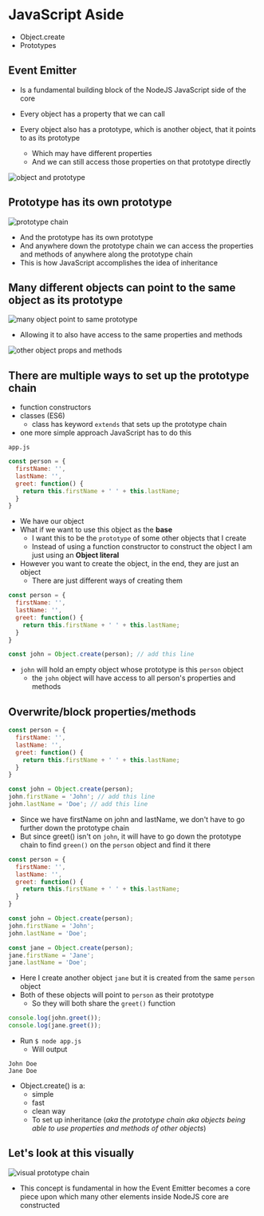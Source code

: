 # JavaScript Aside
* Object.create
* Prototypes

## Event Emitter
* Is a fundamental building block of the NodeJS JavaScript side of the core

* Every object has a property that we can call
* Every object also has a prototype, which is another object, that it points to as its prototype
    - Which may have different properties
    - And we can still access those properties on that prototype directly

![object and prototype](https://i.imgur.com/PYIjioD.png)

## Prototype has its own prototype
![prototype chain](https://i.imgur.com/JMHNfSY.png)

* And the prototype has its own prototype
* And anywhere down the prototype chain we can access the properties and methods of anywhere along the prototype chain
* This is how JavaScript accomplishes the idea of inheritance

## Many different objects can point to the same object as its prototype
![many object point to same prototype](https://i.imgur.com/ljJakYe.png)

* Allowing it to also have access to the same properties and methods

![other object props and methods](https://i.imgur.com/4tRtjBx.png)

## There are multiple ways to set up the prototype chain
* function constructors
* classes (ES6)
    - class has keyword `extends` that sets up the prototype chain
* one more simple approach JavaScript has to do this

`app.js`

```js
const person = {
  firstName: '',
  lastName: '',
  greet: function() {
    return this.firstName + ' ' + this.lastName;
  }
}
```

* We have our object
* What if we want to use this object as the **base**
    - I want this to be the `prototype` of some other objects that I create
    - Instead of using a function constructor to construct the object I am just using an **Object literal**
* However you want to create the object, in the end, they are just an object
    - There are just different ways of creating them

```js
const person = {
  firstName: '',
  lastName: '',
  greet: function() {
    return this.firstName + ' ' + this.lastName;
  }
}

const john = Object.create(person); // add this line
```

* `john` will hold an empty object whose prototype is this `person` object
    - the `john` object will have access to all person's properties and methods

## Overwrite/block properties/methods
```js
const person = {
  firstName: '',
  lastName: '',
  greet: function() {
    return this.firstName + ' ' + this.lastName;
  }
}

const john = Object.create(person);
john.firstName = 'John'; // add this line
john.lastName = 'Doe'; // add this line
```

* Since we have firstName on john and lastName, we don't have to go further down the prototype chain
* But since greet() isn't on `john`, it will have to go down the prototype chain to find `green()` on the `person` object and find it there

```js
const person = {
  firstName: '',
  lastName: '',
  greet: function() {
    return this.firstName + ' ' + this.lastName;
  }
}

const john = Object.create(person);
john.firstName = 'John';
john.lastName = 'Doe';

const jane = Object.create(person);
jane.firstName = 'Jane';
jane.lastName = 'Doe';
```

* Here I create another object `jane` but it is created from the same `person` object
* Both of these objects will point to `person` as their prototype
    - So they will both share the `greet()` function

```js
console.log(john.greet());
console.log(jane.greet());
```

* Run `$ node app.js`
    - Will output

```
John Doe
Jane Doe
```

* Object.create() is a:
    - simple
    - fast
    - clean way
    - To set up inheritance (_aka the prototype chain aka objects being able to use properties and methods of other objects_)

## Let's look at this visually
![visual prototype chain](https://i.imgur.com/ZLxBJPj.png)

* This concept is fundamental in how the Event Emitter becomes a core piece upon which many other elements inside NodeJS core are constructed

